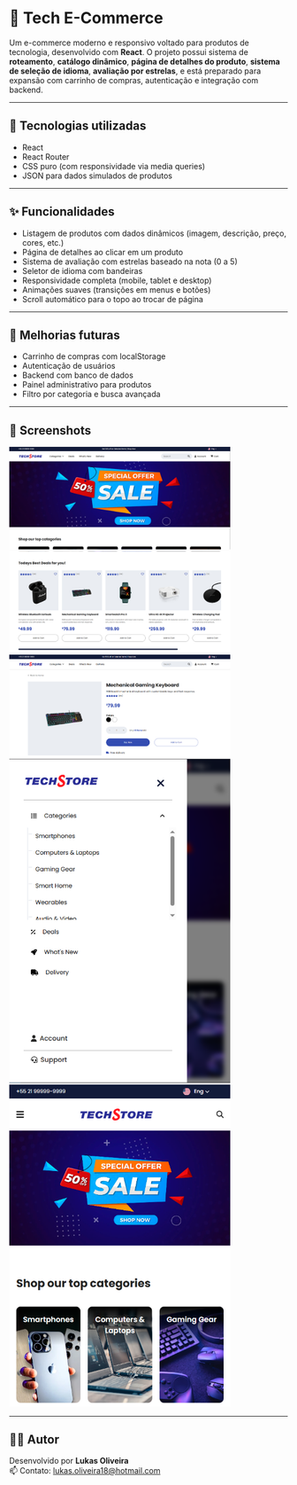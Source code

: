 # 🛒 Tech E-Commerce

Um e-commerce moderno e responsivo voltado para produtos de tecnologia, desenvolvido com **React**. O projeto possui sistema de **roteamento**, **catálogo dinâmico**, **página de detalhes do produto**, **sistema de seleção de idioma**, **avaliação por estrelas**, e está preparado para expansão com carrinho de compras, autenticação e integração com backend.

---

## 🔧 Tecnologias utilizadas

- React
- React Router
- CSS puro (com responsividade via media queries)
- JSON para dados simulados de produtos

---

## ✨ Funcionalidades

- Listagem de produtos com dados dinâmicos (imagem, descrição, preço, cores, etc.)
- Página de detalhes ao clicar em um produto
- Sistema de avaliação com estrelas baseado na nota (0 a 5)
- Seletor de idioma com bandeiras
- Responsividade completa (mobile, tablet e desktop)
- Animações suaves (transições em menus e botões)
- Scroll automático para o topo ao trocar de página

---

## 🚧 Melhorias futuras

- Carrinho de compras com localStorage
- Autenticação de usuários
- Backend com banco de dados
- Painel administrativo para produtos
- Filtro por categoria e busca avançada

---

## 📸 Screenshots

<img src="public/screenshot/Screenshot_16.png" width="400" />
<img src="public/screenshot/Screenshot_17.png" width="400" />
<img src="public/screenshot/Screenshot_18.png" width="400" />
<img src="public/screenshot/Screenshot_19.png" width="400" />
<img src="public/screenshot/Screenshot_20.png" width="400" />

---

## 🙋‍♂️ Autor

Desenvolvido por **Lukas Oliveira**  
📫 Contato: [lukas.oliveira18@hotmail.com](mailto:lukas.oliveira18@hotmail.com)
